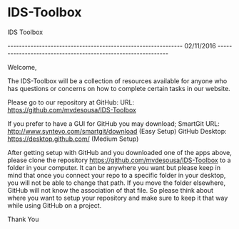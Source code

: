 # IDS-Toolbox
IDS Toolbox

------------------------------------------------------------- 02/11/2016 -------------------------------------------------------------

Welcome,

The IDS-Toolbox will be a collection of resources available for anyone who has questions or concerns on how to complete certain tasks in our website.

Please go to our repository at GitHub:
	URL: https://github.com/mvdesousa/IDS-Toolbox
	

If you prefer to have a GUI for GitHub you may download;
	SmartGit URL: 		http://www.syntevo.com/smartgit/download	(Easy Setup)
	GitHub Desktop: 	https://desktop.github.com/					(Medium Setup)
	
After getting setup with GitHub and you downloaded one of the apps above, please clone the repository https://github.com/mvdesousa/IDS-Toolbox to a folder in your computer. It can be anywhere you want but please keep in mind that once you connect your repo to a specific folder in your desktop, you will not be able to change that path. If you move the folder elsewhere, GitHub will not know the association of that file. So please think about where you want to setup your repository and make sure to keep it that way while using GitHub on a project.

Thank You
